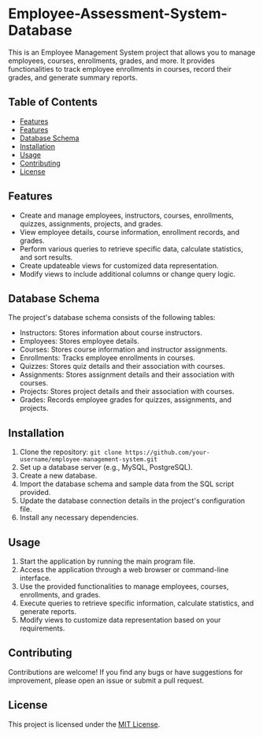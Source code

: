 # Employee-Assessment-System-Database

This is an Employee Management System project that allows you to manage employees, courses, enrollments, grades, and more. It provides functionalities to track employee enrollments in courses, record their grades, and generate summary reports.
<br>
## Table of Contents
- [Features](#features)
- [Features](#features)
- [Database Schema](#database-schema)
- [Installation](#installation)
- [Usage](#usage)
- [Contributing](#contributing)
- [License](#license)

## Features

- Create and manage employees, instructors, courses, enrollments, quizzes, assignments, projects, and grades.
- View employee details, course information, enrollment records, and grades.
- Perform various queries to retrieve specific data, calculate statistics, and sort results.
- Create updateable views for customized data representation.
- Modify views to include additional columns or change query logic.

## Database Schema

The project's database schema consists of the following tables:

- Instructors: Stores information about course instructors.
- Employees: Stores employee details.
- Courses: Stores course information and instructor assignments.
- Enrollments: Tracks employee enrollments in courses.
- Quizzes: Stores quiz details and their association with courses.
- Assignments: Stores assignment details and their association with courses.
- Projects: Stores project details and their association with courses.
- Grades: Records employee grades for quizzes, assignments, and projects.

## Installation

1. Clone the repository: `git clone https://github.com/your-username/employee-management-system.git`
2. Set up a database server (e.g., MySQL, PostgreSQL).
3. Create a new database.
4. Import the database schema and sample data from the SQL script provided.
5. Update the database connection details in the project's configuration file.
6. Install any necessary dependencies.

## Usage

1. Start the application by running the main program file.
2. Access the application through a web browser or command-line interface.
3. Use the provided functionalities to manage employees, courses, enrollments, and grades.
4. Execute queries to retrieve specific information, calculate statistics, and generate reports.
5. Modify views to customize data representation based on your requirements.

## Contributing

Contributions are welcome! If you find any bugs or have suggestions for improvement, please open an issue or submit a pull request.

## License

This project is licensed under the [MIT License](https://opensource.org/licenses/MIT).
